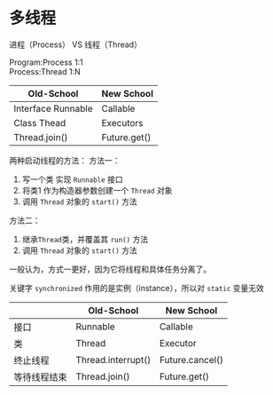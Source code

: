 # 多线程

进程（Process） VS 线程（Thread）

Program:Process 1:1  
Process:Thread 1:N

|Old-School | New School|
|---|---|
Interface Runnable | Callable 
Class Thead | Executors
Thread.join() | Future.get()

两种启动线程的方法：
方法一：
1. 写一个类 实现 `Runnable` 接口
2. 将类1 作为构造器参数创建一个 `Thread` 对象
3. 调用 `Thread` 对象的 `start()` 方法

方法二：
1. 继承`Thread`类，并覆盖其 `run()` 方法
2. 调用 `Thread` 对象的 `start()` 方法

一般认为，方式一更好，因为它将线程和具体任务分离了。

关键字 `synchronized` 作用的是实例（instance），所以对 `static` 变量无效

| |Old-School | New School|
|---|---|---|
接口| Runnable | Callable |
类| Thread | Executor |
终止线程 | Thread.interrupt() | Future.cancel() |
等待线程结束 | Thread.join() | Future.get() |